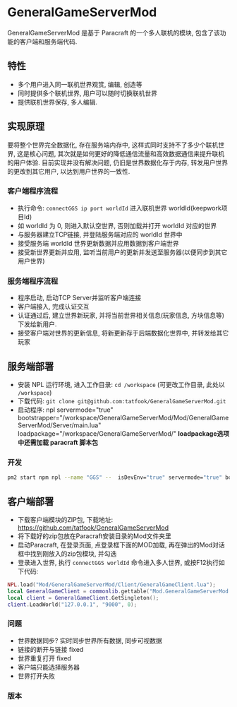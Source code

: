 # GeneralGameServerMod

GeneralGameServerMod 是基于 Paracraft 的一个多人联机的模块, 包含了该功能的客户端和服务端代码.

## 特性

- 多个用户进入同一联机世界观赏, 编辑, 创造等
- 同时提供多个联机世界, 用户可以随时切换联机世界
- 提供联机世界保存, 多人编辑.

## 实现原理

要将整个世界完全数据化, 存在服务端内存中, 这样式同时支持不了多少个联机世界, 这是核心问题, 其次就是如何更好的降低通信流量和高效数据通信来提升联机的用户体验. 目前实现并没有解决问题, 仍旧是世界数据化存于内存, 转发用户世界的更改到其它用户, 以达到用户世界的一致性.

### 客户端程序流程

- 执行命令: `connectGGS ip port worldId` 进入联机世界 worldId(keepwork项目Id)
- 如 worldId 为 0, 则进入默认空世界, 否则加载并打开 worldId 对应的世界
- 与服务器建立TCP链接, 并登陆服务端对应的 worldId 世界中
- 接受服务端 worldId 世界更新数据并应用数据到客户端世界
- 接受新世界更新并应用, 监听当前用户的更新并发送至服务器(以便同步到其它用户世界)

### 服务端程序流程

- 程序启动, 启动TCP Server并监听客户端连接
- 客户端接入, 完成认证交互
- 认证通过后, 建立世界新玩家, 并将当前世界相关信息(玩家信息, 方块信息等)下发给新用户.
- 接受客户端对世界的更新信息, 将新更新存于后端数据化世界中, 并转发给其它玩家

## 服务端部署

- 安装 NPL 运行环境, 进入工作目录: `cd /workspace` (可更改工作目录, 此处以 `/workspace`)
- 下载代码: `git clone git@github.com:tatfook/GeneralGameServerMod.git`
- 启动程序: npl servermode="true" bootstrapper="/workspace/GeneralGameServerMod/Mod/GeneralGameServerMod/Server/main.lua" loadpackage="/workspace/GeneralGameServerMod/"
**loadpackage选项中还需加载 paracraft 脚本包**

### 开发

```sh
pm2 start npm npl --name "GGS" --  isDevEnv="true" servermode="true" bootstrapper="/root/workspace/GeneralGameServerMod/Mod/GeneralGameServerMod/Server/main.lua" logfile="/root/workspace/GeneralGameServerMod/server.log" loadpackage="/root/workspace/GeneralGameServerMod/,;/root/workspace/npl/script/trunk/"
```

## 客户端部署

- 下载客户端模块的ZIP包, 下载地址: https://github.com/tatfook/GeneralGameServerMod
- 将下载好的zip包放在Paracraft安装目录的Mod文件夹里
- 启动Paracraft, 在登录页面, 点登录框下面的MOD加载, 再在弹出的Mod对话框中找到刚放入的zip包模块, 并勾选
- 登录进入世界, 执行 `connectGGS worldId` 命令进入多人世界, 或按F12执行如下代码:

```lua
NPL.load("Mod/GeneralGameServerMod/Client/GeneralGameClient.lua");
local GeneralGameClient = commonlib.gettable("Mod.GeneralGameServerMod.Client.GeneralGameClient");
local client = GeneralGameClient.GetSingleton();
client.LoadWorld("127.0.0.1", "9000", 0);
```

### 问题

- 世界数据同步?  实时同步世界所有数据,  同步可视数据
- 链接的断开与链接   fixed
- 世界重复打开       fixed
- 客户端只能选择服务器
- 世界打开失败

### 版本
